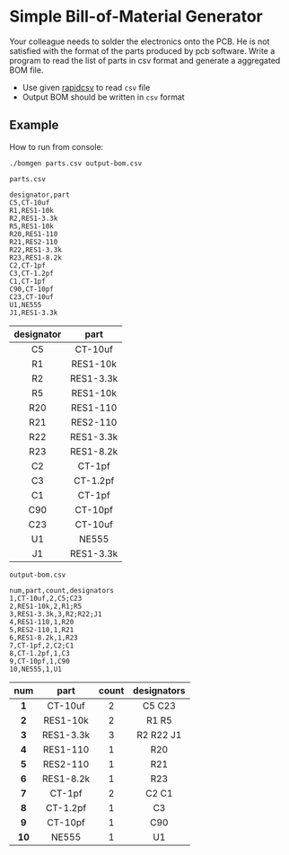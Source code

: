 # Simple Bill-of-Material Generator 
Your colleague needs to solder the electronics onto the PCB.
He is not satisfied with the format of the parts produced by pcb software.
Write a program to read the list of parts in csv format and generate a aggregated BOM file. 

- Use given [rapidcsv](https://github.com/d99kris/rapidcsv) to read `csv` file
- Output BOM should be written in `csv` format

## Example

How to run from console:
```
./bomgen parts.csv output-bom.csv
```

`parts.csv`
```
designator,part
C5,CT-10uf
R1,RES1-10k
R2,RES1-3.3k
R5,RES1-10k
R20,RES1-110
R21,RES2-110
R22,RES1-3.3k
R23,RES1-8.2k
C2,CT-1pf
C3,CT-1.2pf
C1,CT-1pf
C90,CT-10pf
C23,CT-10uf
U1,NE555
J1,RES1-3.3k
```

| **designator** | **part**  |
|:--------------:|:---------:|
| C5             | CT-10uf   |
| R1             | RES1-10k  |
| R2             | RES1-3.3k |
| R5             | RES1-10k  |
| R20            | RES1-110  |
| R21            | RES2-110  |
| R22            | RES1-3.3k |
| R23            | RES1-8.2k |
| C2             | CT-1pf    |
| C3             | CT-1.2pf  |
| C1             | CT-1pf    |
| C90            | CT-10pf   |
| C23            | CT-10uf   |
| U1             | NE555     |
| J1             | RES1-3.3k |

`output-bom.csv`
```
num,part,count,designators
1,CT-10uf,2,C5;C23
2,RES1-10k,2,R1;R5
3,RES1-3.3k,3,R2;R22;J1
4,RES1-110,1,R20
5,RES2-110,1,R21
6,RES1-8.2k,1,R23
7,CT-1pf,2,C2;C1
8,CT-1.2pf,1,C3
9,CT-10pf,1,C90
10,NE555,1,U1
```
| **num** | **part**  | **count** | **designators** |
|:-------:|:---------:|:---------:|:---------------:|
| **1**   | CT-10uf   | 2         | C5 C23          |
| **2**   | RES1-10k  | 2         | R1 R5           |
| **3**   | RES1-3.3k | 3         | R2 R22 J1       |
| **4**   | RES1-110  | 1         | R20             |
| **5**   | RES2-110  | 1         | R21             |
| **6**   | RES1-8.2k | 1         | R23             |
| **7**   | CT-1pf    | 2         | C2 C1           |
| **8**   | CT-1.2pf  | 1         | C3              |
| **9**   | CT-10pf   | 1         | C90             |
| **10**  | NE555     | 1         | U1              |
